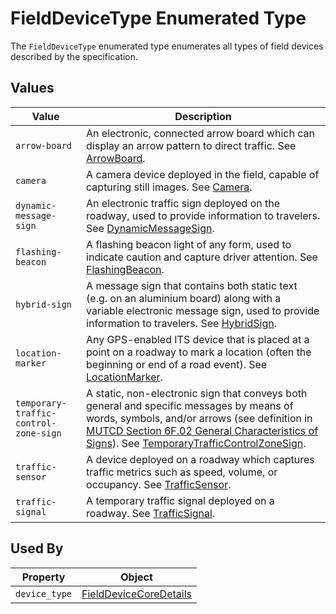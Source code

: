 # FieldDeviceType Enumerated Type
The `FieldDeviceType` enumerated type enumerates all types of field devices described by the specification.

## Values
Value | Description
--- | ---
`arrow-board` | An electronic, connected arrow board which can display an arrow pattern to direct traffic. See [ArrowBoard](/spec-content/objects/ArrowBoard.md).
`camera` | A camera device deployed in the field, capable of capturing still images. See [Camera](/spec-content/objects/Camera.md).
`dynamic-message-sign` | An electronic traffic sign deployed on the roadway, used to provide information to travelers. See [DynamicMessageSign](/spec-content/objects/DynamicMessageSign.md).
`flashing-beacon` | A flashing beacon light of any form, used to indicate caution and capture driver attention. See [FlashingBeacon](/spec-content/objects/FlashingBeacon.md).
`hybrid-sign` | A message sign that contains both static text (e.g. on an aluminium board) along with a variable electronic message sign, used to provide information to travelers. See [HybridSign](/spec-content/objects/HybridSign.md).
`location-marker` | Any GPS-enabled ITS device that is placed at a point on a roadway to mark a location (often the beginning or end of a road event). See [LocationMarker](/spec-content/objects/LocationMarker.md).
`temporary-traffic-control-zone-sign` | A static, non-electronic sign that conveys both general and specific messages by means of words, symbols, and/or arrows (see definition in [MUTCD Section 6F.02 General Characteristics of Signs](https://mutcd.fhwa.dot.gov/htm/2009/part6/part6f.htm)). See [TemporaryTrafficControlZoneSign](/spec-content/objects/TemporaryTrafficControlZoneSign.md).
`traffic-sensor` | A device deployed on a roadway which captures traffic metrics such as speed, volume, or occupancy. See [TrafficSensor](/spec-content/objects/TrafficSensor.md).
`traffic-signal` | A temporary traffic signal deployed on a roadway. See [TrafficSignal](/spec-content/objects/TrafficSignal.md).

## Used By
Property | Object
--- | ---
`device_type` | [FieldDeviceCoreDetails](/spec-content/objects/FieldDeviceCoreDetails.md)